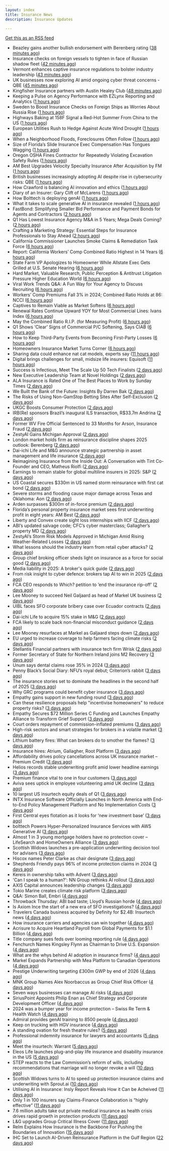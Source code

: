 ```yaml
---
layout: index
title: Insurance News
description: Insurance Updates

---
```


[Get this as an RSS feed](/insurance.rss)

<!-- news_marker starts -->
- Beazley gains another bullish endorsement with Berenberg rating ([38 minutes ago](https://www.insurancebusinessmag.com/uk/news/breaking-news/beazley-gains-another-bullish-endorsement-with-berenberg-rating-537590.aspx))
- Insurance checks on foreign vessels to tighten in face of Russian shadow fleet ([42 minutes ago](https://www.insurancebusinessmag.com/uk/news/marine/insurance-checks-on-foreign-vessels-to-tighten-in-face-of-russian-shadow-fleet-537589.aspx))
- Vermont enhances captive insurance regulations to bolster industry leadership ([43 minutes ago](https://www.reinsurancene.ws/vermont-enhances-captive-insurance-regulations-to-bolster-industry-leadership/))
- UK businesses now exploring AI amid ongoing cyber threat concerns - QBE ([45 minutes ago](https://www.insurancebusinessmag.com/uk/news/cyber/uk-businesses-now-exploring-ai-amid-ongoing-cyber-threat-concerns--qbe-537588.aspx))
- Kingfisher Insurance partners with Austin Healey Club ([48 minutes ago](https://www.insurancebusinessmag.com/uk/news/auto-motor/kingfisher-insurance-partners-with-austin-healey-club-537587.aspx))
- Keeping a Pulse on Agency Performance with EZLynx Reporting and Analytics ([1 hours ago](https://www.insurancejournal.com/blogs/ezlynx/2025/06/02/825760.htm))
- Sweden to Boost Insurance Checks on Foreign Ships as Worries About Russia Rise ([1 hours ago](https://www.insurancejournal.com/news/international/2025/06/02/825781.htm))
- Highways Baking at 158F Signal a Red-Hot Summer From China to the US ([1 hours ago](https://www.insurancejournal.com/news/national/2025/06/02/825791.htm))
- European Utilities Rush to Hedge Against Acute Wind Drought ([1 hours ago](https://www.insurancejournal.com/news/international/2025/06/02/825751.htm))
- When a Neighborhood Floods, Foreclosures Often Follow ([1 hours ago](https://www.insurancejournal.com/news/national/2025/06/02/825787.htm))
- Size of Florida’s Slide Insurance Exec Compensation Has Tongues Wagging ([1 hours ago](https://www.insurancejournal.com/news/southeast/2025/06/02/825796.htm))
- Oregon OSHA Fines Contractor for Repeatedly Violating Excavation Safety Rules ([1 hours ago](https://www.insurancejournal.com/news/west/2025/06/02/825548.htm))
- AM Best Upgrades Velocity Specialty Insurance After Acquisition by FM ([1 hours ago](https://www.insurancejournal.com/news/east/2025/06/02/825697.htm))
- British businesses increasingly adopting AI despite rise in cybersecurity risks: QBE ([1 hours ago](https://www.reinsurancene.ws/british-businesses-increasingly-adopting-ai-despite-rise-in-cybersecurity-risks-qbe/))
- How Crawford is balancing AI innovation and ethics ([1 hours ago](https://www.postonline.co.uk/technology/7957678/how-crawford-is-balancing-ai-innovation-and-ethics))
- Diary of an Insurer: Gary Clift of McLarens ([1 hours ago](https://www.postonline.co.uk/claims/7957472/diary-of-an-insurer-gary-clift-of-mclarens))
- How Bolttech is deploying genAI ([1 hours ago](https://www.postonline.co.uk/technology/7957814/how-bolttech-is-deploying-genai))
- What it takes to scale generative AI in insurance revealed ([1 hours ago](https://www.postonline.co.uk/technology/7957593/what-it-takes-to-scale-generative-ai-in-insurance-revealed))
- FastBond: Simplifying Smaller Bid Performance and Payment Bonds for Agents and Contractors ([2 hours ago](https://www.insurancejournal.com/blogs/old-republic-surety/2025/06/02/817225.htm))
- Q1 Has Lowest Insurance Agency M&A in 5 Years; Mega Deals Coming? ([2 hours ago](https://www.insurancejournal.com/magazines/mag-features/2025/06/02/825577.htm))
- Crafting a Marketing Strategy: Essential Steps for Insurance Professionals to Stay Ahead ([2 hours ago](https://www.insurancejournal.com/magazines/mag-features/2025/06/02/825584.htm))
- California Commissioner Launches Smoke Claims & Remediation Task Force ([6 hours ago](https://www.insurancejournal.com/magazines/mag-features/2025/06/02/825573.htm))
- Report: California Workers’ Comp Combined Ratio Highest in 14 Years ([6 hours ago](https://www.insurancejournal.com/magazines/mag-features/2025/06/02/825572.htm))
- State Farm VP Apologizes to Homeowner While Allstate Exec Gets Grilled at U.S. Senate Hearing ([6 hours ago](https://www.insurancejournal.com/magazines/mag-features/2025/06/02/825571.htm))
- Hard Market, Valuable Research, Public Perception & Antitrust Litigation Pressure Higher Education World ([6 hours ago](https://www.insurancejournal.com/magazines/mag-features/2025/06/02/825570.htm))
- Viral Work Trends Q&A: A Fun Way for Your Agency to Discuss Recruiting ([6 hours ago](https://www.insurancejournal.com/magazines/mag-features/2025/06/02/825569.htm))
- Workers’ Comp Premiums Fall 3% in 2024; Combined Ratio Holds at 86: NCCI ([6 hours ago](https://www.insurancejournal.com/magazines/mag-features/2025/06/02/825568.htm))
- Captives to Remain Viable as Market Softens ([6 hours ago](https://www.insurancejournal.com/magazines/mag-features/2025/06/02/825565.htm))
- Renewal Rates Continue Upward YOY for Most Commercial Lines: Ivans Index ([6 hours ago](https://www.insurancejournal.com/magazines/mag-features/2025/06/02/825564.htm))
- May the Combined Ratio R.I.P. (for Measuring Profit) ([6 hours ago](https://www.insurancejournal.com/magazines/mag-features/2025/06/02/825563.htm))
- Q1 Shows ‘Clear’ Signs of Commercial P/C Softening, Says CIAB ([6 hours ago](https://www.insurancejournal.com/magazines/mag-features/2025/06/02/825561.htm))
- How to Keep Third-Party Events from Becoming First-Party Losses ([6 hours ago](https://www.insurancejournal.com/magazines/mag-features/2025/06/02/825560.htm))
- Homeowners Insurance Market Turns Corner ([6 hours ago](https://www.insurancejournal.com/magazines/mag-editorsnote/2025/06/02/825559.htm))
- Sharing data could enhance nat cat models, experts say ([11 hours ago](https://www.dig-in.com/news/sharing-data-could-enhance-nat-cat-models-experts-say))
- Digital brings challenges for small, midsize life insurers: Equisoft ([11 hours ago](https://www.dig-in.com/news/digital-brings-challenges-for-small-midsize-life-insurers-equisoft))
- Success is Infectious, Meet The Scale Up 50 Tech Finalists ([2 days ago](https://insurance-edge.net/2025/05/30/success-is-infectious-meet-the-scale-up-50-tech-finalists/))
- New Executive Leadership Team at Novel Holdings ([2 days ago](https://insurance-edge.net/2025/05/30/new-executive-leadership-team-at-novel-holdings/))
- ALA Insurance is Rated One of The Best Places to Work by Sunday Times ([2 days ago](https://insurance-edge.net/2025/05/30/ala-insurance-is-rated-one-of-the-best-places-to-work-by-sunday-times/))
- We Built the Bank of the Future: Insights By Darren Bak ([2 days ago](https://insurance-edge.net/2025/05/30/we-built-the-bank-of-the-future-insights-by-darren-bak/))
- The Risks of Using Non-GamStop Betting Sites After Self-Exclusion ([2 days ago](https://insurance-edge.net/2025/05/30/the-risks-of-using-non-gamstop-betting-sites-after-self-exclusion/))
- UKGC Boosts Consumer Protection ([2 days ago](https://insurance-edge.net/2025/05/30/ukgc-boosts-consumer-protection/))
- IRB(Re) sponsors Brazil’s inaugural ILS transaction, R$33.7m Andrina ([2 days ago](https://www.reinsurancene.ws/irbre-sponsors-brazils-inaugural-ils-transaction-r33-7m-andrina/))
- Former WV Fire Official Sentenced to 33 Months for Arson, Insurance Fraud ([2 days ago](https://www.insurancejournal.com/news/southeast/2025/05/30/825740.htm))
- ZestyAI Gains Michigan Approval ([2 days ago](https://www.insurancejournal.com/news/midwest/2025/05/30/825745.htm))
- London market holds firm as reinsurance discipline shapes 2025 outlook: Berenberg ([2 days ago](https://www.reinsurancene.ws/london-market-holds-firm-as-reinsurance-discipline-shapes-2025-outlook-berenberg/))
- Dai-ichi Life and M&G announce strategic partnership in asset management and life insurance ([2 days ago](https://www.reinsurancene.ws/dai-ichi-life-and-mg-announce-strategic-partnership-in-asset-management-and-life-insurance/))
- Reimagining Insurance from the Inside Out: A Conversation with Tint Co-Founder and CEO, Matheus Riolfi ([2 days ago](https://www.insurtechinsights.com/reimagining-insurance-from-the-inside-out-a-conversation-with-tint-co-founder-and-ceo-matheus-riolfi/))
- Earnings to remain stable for global multiline insurers in 2025: S&P ([2 days ago](https://www.reinsurancene.ws/earnings-to-remain-stable-for-global-multiline-insurers-in-2025-sp/))
- US Coastal secures $330m in US named storm reinsurance with first cat bond ([2 days ago](https://www.reinsurancene.ws/us-coastal-secures-330m-in-us-named-storm-reinsurance-with-first-cat-bond/))
- Severe storms and flooding cause major damage across Texas and Oklahoma: Aon ([2 days ago](https://www.reinsurancene.ws/severe-storms-and-flooding-cause-major-damage-across-texas-and-oklahoma-aon/))
- Arden surpasses $300m of in-force premium ([2 days ago](https://www.reinsurancene.ws/arden-surpasses-300m-of-in-force-premium/))
- Florida’s personal property insurance market sees first underwriting profit in eight years: AM Best ([2 days ago](https://www.reinsurancene.ws/floridas-personal-property-insurance-market-sees-first-underwriting-profit-in-eight-years-am-best/))
- Liberty and Convex create sight loss internships with IICF ([2 days ago](https://www.postonline.co.uk/people/7957838/liberty-and-convex-create-sight-loss-internships-with-iicf))
- ABI’s updated salvage code; CFC’s cyber masterclass; Gallagher’s property MD ([2 days ago](https://www.postonline.co.uk/news/7957830/abis-updated-salvage-code-cfcs-cyber-masterclass-gallaghers-property-md))
- ZestyAI’s Storm Risk Models Approved in Michigan Amid Rising Weather-Related Losses ([2 days ago](https://www.insurtechinsights.com/zestyais-storm-risk-models-approved-in-michigan-amid-rising-weather-related-losses/))
- What lessons should the industry learn from retail cyber attacks? ([2 days ago](https://www.postonline.co.uk/technology/7957834/what-lessons-should-the-industry-learn-from-retail-cyber-attacks))
- Group chief broking officer sheds light on insurance as a force for social good ([2 days ago](https://www.insurancebusinessmag.com/uk/news/breaking-news/group-chief-broking-officer-sheds-light-on-insurance-as-a-force-for-social-good-537472.aspx))
- Media liability in 2025: A broker's quick guide ([2 days ago](https://www.insurancebusinessmag.com/uk/news/professional-liability/media-liability-in-2025-a-brokers-quick-guide-537471.aspx))
- From risk insight to cyber defence: brokers tap AI to win in 2025 ([2 days ago](https://www.insurancebusinessmag.com/uk/news/technology/from-risk-insight-to-cyber-defence-brokers-tap-ai-to-win-in-2025-537470.aspx))
- FCA CEO responds to Which? petition to ‘end the insurance rip-off’ ([2 days ago](https://www.postonline.co.uk/news/7957839/fca-ceo-responds-to-which-petition-to-end-the-insurance-rip-off))
- Lee Mooney to succeed Neil Galjaard as head of Markel UK business ([2 days ago](https://www.insurancebusinessmag.com/uk/news/breaking-news/lee-mooney-to-succeed-neil-galjaard-as-head-of-markel-uk-business-537469.aspx))
- UIBL faces SFO corporate bribery case over Ecuador contracts ([2 days ago](https://www.insurancebusinessmag.com/uk/news/breaking-news/uibl-faces-sfo-corporate-bribery-case-over-ecuador-contracts-537468.aspx))
- Dai-ichi Life to acquire 15% stake in M&G ([2 days ago](https://www.insurancebusinessmag.com/uk/news/breaking-news/daiichi-life-to-acquire-15-stake-in-mandg-537467.aspx))
- FCA likely to scale back non-financial misconduct guidance ([2 days ago](https://www.postonline.co.uk/regulation/7957826/fca-likely-to-scale-back-non-financial-misconduct-guidance))
- Lee Mooney resurfaces at Markel as Galjaard steps down ([2 days ago](https://www.postonline.co.uk/news/7957836/lee-mooney-resurfaces-at-markel-as-galjaard-steps-down))
- EU urged to increase coverage to help farmers facing climate risks ([2 days ago](https://www.insurancebusinessmag.com/uk/news/environmental/eu-urged-to-increase-coverage-to-help-farmers-facing-climate-risks-537453.aspx))
- Stellantis Financial partners with insurance tech firm Wrisk ([2 days ago](https://www.insurancebusinessmag.com/uk/news/auto-motor/stellantis-financial-partners-with-insurance-tech-firm-wrisk-537452.aspx))
- Former Secretary of State for Northern Ireland joins M2 Recovery ([3 days ago](https://www.insurancebusinessmag.com/uk/news/breaking-news/former-secretary-of-state-for-northern-ireland-joins-m2-recovery-537451.aspx))
- Unum says dental claims rose 35% in 2024 ([3 days ago](https://www.insurancebusinessmag.com/uk/news/life-insurance/unum-says-dental-claims-rose-35-in-2024-537450.aspx))
- Penny Black’s Social Diary: NFU’s royal debut; Criterion’s rabbit ([3 days ago](https://www.postonline.co.uk/people/7957615/penny-black%E2%80%99s-social-diary-nfu%E2%80%99s-royal-debut-criterion%E2%80%99s-rabbit))
- The insurance stories set to dominate the headlines in the second half of 2025 ([3 days ago](https://www.postonline.co.uk/commercial/7957828/the-insurance-stories-set-to-dominate-the-headlines-in-the-second-half-of-2025))
- Why GRC programs could benefit cyber insurance ([3 days ago](https://www.dig-in.com/opinion/why-grc-programs-could-benefit-cyber-insurance))
- Empathy gains support in new funding round ([3 days ago](https://www.dig-in.com/news/empathy-gains-support-in-new-funding-round))
- Can these resilience proposals help "incentivise homeowners" to reduce property risks? ([3 days ago](https://www.insurancebusinessmag.com/uk/news/property-insurance/can-these-resilience-proposals-help-incentivise-homeowners-to-reduce-property-risks-537412.aspx))
- Empathy Secures $72 Million Series C Funding and Launches Empathy Alliance to Transform Grief Support ([3 days ago](https://www.insurtechinsights.com/empathy-secures-72-million-series-c-funding-and-launches-empathy-alliance-to-transform-grief-support/))
- Court orders repayment of commission-inflated premiums ([3 days ago](https://www.postonline.co.uk/commercial/7957833/court-orders-repayment-of-commission-inflated-premiums))
- High-risk sectors and smart strategies for brokers in a volatile market ([3 days ago](https://www.insurancebusinessmag.com/uk/news/breaking-news/highrisk-sectors-and-smart-strategies-for-brokers-in-a-volatile-market-537319.aspx))
- Lithium battery fires: What can brokers do to smother the flames? ([3 days ago](https://www.insurancebusinessmag.com/uk/news/auto-motor/lithium-battery-fires-what-can-brokers-do-to-smother-the-flames-537318.aspx))
- Insurance hires: Atrium, Gallagher, Root Platform ([3 days ago](https://www.insurancebusinessmag.com/uk/news/breaking-news/insurance-hires-atrium-gallagher-root-platform-537317.aspx))
- Affordability drives policy cancellations across UK insurance market – Premium Credit ([3 days ago](https://www.insurancebusinessmag.com/uk/news/auto-motor/affordability-drives-policy-cancellations-across-uk-insurance-market--premium-credit-537316.aspx))
- Helios records stable underwriting profit amid lower headline earnings ([3 days ago](https://www.insurancebusinessmag.com/uk/news/breaking-news/helios-records-stable-underwriting-profit-amid-lower-headline-earnings-537315.aspx))
- Premium finance vital to one in four customers ([3 days ago](https://www.postonline.co.uk/personal/7957831/premium-finance-vital-to-one-in-four-customers))
- Aviva sees uptick in employee volunteering amid UK decline ([3 days ago](https://www.postonline.co.uk/people/7957801/aviva-sees-uptick-in-employee-volunteering-amid-uk-decline))
- 10 largest US insurtech equity deals of Q1 ([3 days ago](https://www.dig-in.com/list/10-largest-us-insurtech-equity-deals-of-q1))
- INTX Insurance Software Officially Launches in North America with End-to-End Policy Management Platform and No Implementation Costs ([3 days ago](https://www.insurtechinsights.com/intx-insurance-software-officially-launches-in-north-america-with-end-to-end-policy-management-platform-and-no-implementation-costs/))
- First Central eyes flotation as it looks for ‘new investment base’ ([3 days ago](https://www.postonline.co.uk/news/7957822/first-central-eyes-flotation-as-it-looks-for-%E2%80%98new-investment-base%E2%80%99))
- bolttech Powers Hyper-Personalized Insurance Services with AWS Generative AI ([3 days ago](https://www.insurtechinsights.com/bolttech-powers-hyper-personalized-insurance-services-with-aws-generative-ai/))
- Almost 1 in 3 young mortgage holders have no protection cover – LifeSearch and HomeOwners Alliance ([3 days ago](https://ifamagazine.com/almost-1-in-3-young-mortgage-holders-have-no-protection-cover-lifesearch-and-homeowners-alliance/))
- Scottish Widows launches a pre-application underwriting decision tool for advisers ([3 days ago](https://ifamagazine.com/scottish-widows-launches-a-pre-application-underwriting-decision-tool-for-advisers/))
- Hiscox names Peter Clarke as chair designate ([3 days ago](https://www.postonline.co.uk/news/7957829/hiscox-names-peter-clarke-as-chair-designate))
- Shepherds Friendly pays 96% of income protection claims in 2024 ([3 days ago](https://ifamagazine.com/shepherds-friendly-pays-96-of-income-protection-claims-in-2024/))
- Kereis in ownership talks with Advent ([3 days ago](https://www.insurancebusinessmag.com/uk/news/breaking-news/kereis-in-ownership-talks-with-advent-537286.aspx))
- 'Can I speak to a human?': NN Group rethinks AI rollout ([3 days ago](https://www.insurancebusinessmag.com/uk/news/technology/can-i-speak-to-a-human-nn-group-rethinks-ai-rollout-537285.aspx))
- AXIS Capital announces leadership changes ([3 days ago](https://www.insurancebusinessmag.com/uk/news/breaking-news/axis-capital-announces-leadership-changes-537284.aspx))
- Tokio Marine creates climate risk platform ([3 days ago](https://www.insurancebusinessmag.com/uk/news/environmental/tokio-marine-creates-climate-risk-platform-537283.aspx))
- Q&A: Simon Ball, Embri ([4 days ago](https://www.postonline.co.uk/technology/7957476/qa-simon-ball-embri))
- Throwback Thursday: ABI bad taste; Lloyd’s Russian horde ([4 days ago](https://www.postonline.co.uk/lloyd%E2%80%99slondon/7956606/throwback-thursday-abi-bad-taste-lloyd%E2%80%99s-russian-horde))
- Is Axiom Ince the start of a new era of SFO investigations? ([4 days ago](https://www.postonline.co.uk/broker/7957763/is-axiom-ince-the-start-of-a-new-era-of-sfo-investigations))
- Travelers Canada business acquired by Definity for $2.4B: Insurtech news ([4 days ago](https://www.dig-in.com/news/travelers-canada-acquired-by-definity-2-4b-insurtech-news))
- How insurance carriers and agencies can win together ([4 days ago](https://www.dig-in.com/opinion/how-insurance-carriers-and-agencies-can-win-together))
- Acrisure to Acquire Heartland Payroll from Global Payments for $1.1 Billion ([4 days ago](https://www.insurtechinsights.com/acrisure-to-acquire-heartland-payroll-from-global-payments-for-1-1-billion/))
- Title company sues feds over looming reporting rule ([4 days ago](https://www.dig-in.com/news/title-company-sues-feds-over-looming-reporting-rule))
- Fenchurch Names Kingsley Flynn as Chairman to Drive U.S. Expansion ([4 days ago](https://www.insurtechinsights.com/fenchurch-names-kingsley-flynn-as-chairman-to-drive-u-s-expansion/))
- What are the whys behind AI adoption in insurance firms? ([4 days ago](https://www.dig-in.com/news/what-are-the-whys-behind-ai-adoption-in-insurance-firms))
- Markel Expands Partnership with Mea Platform to Canadian Operations ([4 days ago](https://www.insurtechinsights.com/markel-expands-partnership-with-mea-platform-to-canadian-operations/))
- Prestige Underwriting targeting £300m GWP by end of 2026 ([4 days ago](https://www.postonline.co.uk/news/7957825/prestige-underwriting-targeting-%C2%A3300m-gwp-by-end-of-2026))
- MNK Group Names Alex Noorbaccus as Group Chief Risk Officer ([4 days ago](https://www.insurtechinsights.com/mnk-group-names-alex-noorbaccus-as-group-chief-risk-officer/))
- Seven ways businesses can manage AI risks ([4 days ago](https://www.insurancebusinessmag.com/uk/news/cyber/seven-ways-businesses-can-manage-ai-risks-537188.aspx))
- SiriusPoint Appoints Philip Enan as Chief Strategy and Corporate Development Officer ([4 days ago](https://www.insurtechinsights.com/siriuspoint-appoints-philip-enan-as-chief-strategy-and-corporate-development-officer/))
- 2024 was a bumper year for income protection – Swiss Re Term & Health Watch ([4 days ago](https://ifamagazine.com/2024-was-a-bumper-year-for-income-protection-swiss-re-term-health-watch/))
- Admiral provides genAI training to 8500 people ([4 days ago](https://www.postonline.co.uk/technology/7957819/admiral-provides-genai-training-to-8500-people))
- Keep on trucking with HGV insurance ([4 days ago](https://www.postonline.co.uk/commercial/7957551/keep-on-trucking-with-hgv-insurance))
- A standing ovation for fresh theatre rules? ([5 days ago](https://www.postonline.co.uk/commercial/7957410/a-standing-ovation-for-fresh-theatre-rules))
- Professional indemnity insurance for lawyers and accountants ([5 days ago](https://www.postonline.co.uk/commercial/7957725/professional-indemnity-insurance-for-lawyers-and-accountants))
- Meet the insurtech: Warrant ([5 days ago](https://www.dig-in.com/news/meet-the-insurtech-warrant))
- Eleos Life launches plug-and-play life insurance and disability insurance in the US ([5 days ago](https://ifamagazine.com/eleos-life-launches-plug-and-play-life-insurance-and-disability-insurance-in-the-us/))
- STEP reacts to the Law Commission’s reform of wills, including recommendations that marriage will no longer revoke a will ([10 days ago](https://ifamagazine.com/step-reacts-to-the-law-commissions-reform-of-wills-including-recommendations-that-marriage-will-no-longer-revoke-a-will/))
- Scottish Widows turns to AI to speed up protection insurance claims and underwriting with Sprout.ai ([10 days ago](https://ifamagazine.com/scottish-widows-turns-to-ai-to-speed-up-protection-insurance-claims-and-underwriting-with-sprout-ai/))
- Utilising AI in Insurance: Insly Report Reveals How it Can be Acheived ([11 days ago](https://thefintechtimes.com/utilising-ai-in-insurance-insly-report-reveals-how-it-can-be-acheived/))
- Only 1 in 100 insurers say Claims-Finance Collaboration is “highly effective” ([11 days ago](https://ifamagazine.com/only-1-in-100-insurers-say-claims-finance-collaboration-is-highly-effective/))
- 7.6 million adults take out private medical insurance as health crisis drives rapid growth in protection products ([11 days ago](https://ifamagazine.com/7-6-million-adults-take-out-private-medical-insurance-as-health-crisis-drives-rapid-growth-in-protection-products/))
- L&G upgrades Group Critical Illness Cover ([11 days ago](https://ifamagazine.com/lg-upgrades-group-critical-illness-cover/))
- Relm Explains How Insurance is the Backbone For Pushing the Boundaries of Innovation ([15 days ago](https://thefintechtimes.com/relm-explains-how-insurance-is-the-backbone-for-pushing-the-boundaries-of-innovation/))
- IHC Set to Launch AI-Driven Reinsurance Platform in the Gulf Region ([22 days ago](https://thefintechtimes.com/ihc-set-to-launch-ai-driven-reinsurance-platform/))

<!-- news_marker ends -->